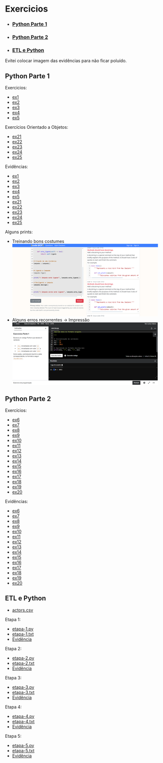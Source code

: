 # Exercicios 

- ### [Python Parte 1](https://github.com/mayaramog/compassUOLmayara/blob/main/Sprint3/Exercicios/README.md#python-parte-1-1)
- ### [Python Parte 2](https://github.com/mayaramog/compassUOLmayara/blob/main/Sprint3/Exercicios/README.md#python-parte-2-1)
- ### [ETL e Python](https://github.com/mayaramog/compassUOLmayara/blob/main/Sprint3/Exercicios/README.md#etl-e-python-1)

Evitei colocar imagem das evidências para não ficar poluído.
## Python Parte 1
Exercicios:
- [ex1](/Sprint3/Exercicios/Python%20Parte%201/ex1.txt)
- [ex2](/Sprint3/Exercicios/Python%20Parte%201/ex2.txt)
- [ex3](/Sprint3/Exercicios/Python%20Parte%201/ex3.txt)
- [ex4](/Sprint3/Exercicios/Python%20Parte%201/ex4.txt)
- [ex5](/Sprint3/Exercicios/Python%20Parte%201/ex5.txt)

Exercícios Orientado a Objetos:
- [ex21](/Sprint3/Exercicios/Python%20Parte%201/ex21.txt)
- [ex22](/Sprint3/Exercicios/Python%20Parte%201/ex22.txt)
- [ex23](/Sprint3/Exercicios/Python%20Parte%201/ex23.txt)
- [ex24](/Sprint3/Exercicios/Python%20Parte%201/ex24.txt)
- [ex25](/Sprint3/Exercicios/Python%20Parte%201/ex25.txt)

Evidências:
- [ex1](/Sprint3/Evidências/ExerciciosPython1/ex1.png)
- [ex2](/Sprint3/Evidências/ExerciciosPython1/ex2.png)
- [ex3](/Sprint3/Evidências/ExerciciosPython1/ex3.png)
- [ex4](/Sprint3/Evidências/ExerciciosPython1/ex4.png)
- [ex5](/Sprint3/Evidências/ExerciciosPython1/ex5.png)
- [ex21](/Sprint3/Evidências/ExerciciosPython1/ex21.png)
- [ex22](/Sprint3/Evidências/ExerciciosPython1/ex22.png)
- [ex23](/Sprint3/Evidências/ExerciciosPython1/ex23.png)
- [ex24](/Sprint3/Evidências/ExerciciosPython1/ex24.png)
- [ex25](/Sprint3/Evidências/ExerciciosPython1/ex25.png)

Alguns prints:
- Treinando bons costumes
![bons costumes](/Sprint3/Evidências/ExerciciosPython1/bonsCostumesPy.png)
- Alguns erros recorrentes -> Impressão
![erro de impressão](/Sprint3/Evidências/ExerciciosPython1/erroDeImpressao.png)

## Python Parte 2
Exercícios:
- [ex6](/Sprint3/Exercicios/Python%20Parte%202/ex6.txt)
- [ex7](/Sprint3/Exercicios/Python%20Parte%202/ex7.txt)
- [ex8](/Sprint3/Exercicios/Python%20Parte%202/ex8.txt)
- [ex9](/Sprint3/Exercicios/Python%20Parte%202/ex9.txt)
- [ex10](/Sprint3/Exercicios/Python%20Parte%202/ex10.txt)
- [ex11](/Sprint3/Exercicios/Python%20Parte%202/ex11.txt)
- [ex12](/Sprint3/Exercicios/Python%20Parte%202/ex12.txt)
- [ex13](/Sprint3/Exercicios/Python%20Parte%202/ex13.txt)
- [ex14](/Sprint3/Exercicios/Python%20Parte%202/ex14.txt)
- [ex15](/Sprint3/Exercicios/Python%20Parte%202/ex15.txt)
- [ex16](/Sprint3/Exercicios/Python%20Parte%202/ex16.txt)
- [ex17](/Sprint3/Exercicios/Python%20Parte%202/ex17.txt)
- [ex18](/Sprint3/Exercicios/Python%20Parte%202/ex18.txt)
- [ex19](/Sprint3/Exercicios/Python%20Parte%202/ex19.txt)
- [ex20](/Sprint3/Exercicios/Python%20Parte%202/ex20.txt)

Evidências:
- [ex6](/Sprint3/Evidências/ExerciciosPython2/ex6.png)
- [ex7](/Sprint3/Evidências/ExerciciosPython2/ex7.png)
- [ex8](/Sprint3/Evidências/ExerciciosPython2/ex8.png)
- [ex9](/Sprint3/Evidências/ExerciciosPython2/ex9.png)
- [ex10](/Sprint3/Evidências/ExerciciosPython2/ex10.png)
- [ex11](/Sprint3/Evidências/ExerciciosPython2/ex11.png)
- [ex12](/Sprint3/Evidências/ExerciciosPython2/ex12.png)
- [ex13](/Sprint3/Evidências/ExerciciosPython2/ex13.png)
- [ex14](/Sprint3/Evidências/ExerciciosPython2/ex14.png)
- [ex15](/Sprint3/Evidências/ExerciciosPython2/ex15.png)
- [ex16](/Sprint3/Evidências/ExerciciosPython2/ex16.png)
- [ex17](/Sprint3/Evidências/ExerciciosPython2/ex17.png)
- [ex18](/Sprint3/Evidências/ExerciciosPython2/ex18.png)
- [ex19](/Sprint3/Evidências/ExerciciosPython2/ex19.png)
- [ex20](/Sprint3/Evidências/ExerciciosPython2/ex20.png)

## ETL e Python
- [actors.csv](/Sprint3/Exercicios/exETLPY/actors.csv)

Etapa 1:
- [etapa-1.py](/Sprint3/Exercicios/exETLPY/etapa-1.py)
- [etapa-1.txt](/Sprint3/Exercicios/exETLPY/etapa-1.txt)
- [Evidência](/Sprint3/Evidências/ExerciciosETL/etapa1.png)

Etapa 2:
- [etapa-2.py](/Sprint3/Exercicios/exETLPY/etapa-2.py)
- [etapa-2.txt](/Sprint3/Exercicios/exETLPY/etapa-2.txt)
- [Evidência](/Sprint3/Evidências/ExerciciosETL/etapa2.png)

Etapa 3:
- [etapa-3.py](/Sprint3/Exercicios/exETLPY/etapa-3.py)
- [etapa-3.txt](/Sprint3/Exercicios/exETLPY/etapa-3.txt)
- [Evidência](/Sprint3/Evidências/ExerciciosETL/etapa3.png)

Etapa 4:
- [etapa-4.py](/Sprint3/Exercicios/exETLPY/etapa-4.py)
- [etapa-4.txt](/Sprint3/Exercicios/exETLPY/etapa-4.txt)
- [Evidência](/Sprint3/Evidências/ExerciciosETL/etapa4.png)

Etapa 5:
- [etapa-5.py](/Sprint3/Exercicios/exETLPY/etapa-5.py)
- [etapa-5.txt](/Sprint3/Exercicios/exETLPY/etapa-5.txt)
- [Evidência](/Sprint3/Evidências/ExerciciosETL/etapa5.png)
